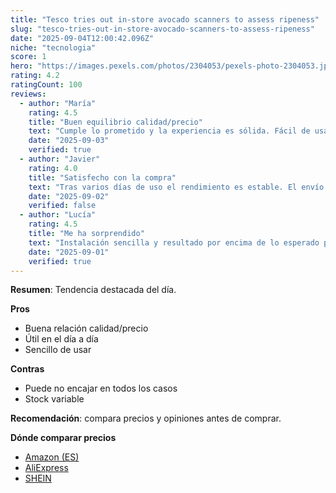 ```yaml
---
title: "Tesco tries out in-store avocado scanners to assess ripeness"
slug: "tesco-tries-out-in-store-avocado-scanners-to-assess-ripeness"
date: "2025-09-04T12:00:42.096Z"
niche: "tecnologia"
score: 1
hero: "https://images.pexels.com/photos/2304053/pexels-photo-2304053.jpeg?auto=compress&cs=tinysrgb&fit=crop&h=627&w=1200&auto=compress&cs=tinysrgb&w=1024&h=576&fit=crop"
rating: 4.2
ratingCount: 100
reviews:
  - author: "María"
    rating: 4.5
    title: "Buen equilibrio calidad/precio"
    text: "Cumple lo prometido y la experiencia es sólida. Fácil de usar y con detalles bien resueltos."
    date: "2025-09-03"
    verified: true
  - author: "Javier"
    rating: 4.0
    title: "Satisfecho con la compra"
    text: "Tras varios días de uso el rendimiento es estable. El envío llegó en buen estado."
    date: "2025-09-02"
    verified: false
  - author: "Lucía"
    rating: 4.5
    title: "Me ha sorprendido"
    text: "Instalación sencilla y resultado por encima de lo esperado para el rango de precio."
    date: "2025-09-01"
    verified: true
---
```


**Resumen**: Tendencia destacada del día.

**Pros**
- Buena relación calidad/precio
- Útil en el día a día
- Sencillo de usar

**Contras**
- Puede no encajar en todos los casos
- Stock variable

**Recomendación**: compara precios y opiniones antes de comprar.

**Dónde comparar precios**
- [Amazon (ES)](https://www.amazon.es/s?k=Tesco+tries+out+in-store+avocado+scanners+to+assess+ripeness&language=es_ES&tag=teknovashop25-21)
- [AliExpress](https://es.aliexpress.com/wholesale?SearchText=Tesco+tries+out+in-store+avocado+scanners+to+assess+ripeness)
- [SHEIN](https://es.shein.com/pdsearch?keyword=Tesco+tries+out+in-store+avocado+scanners+to+assess+ripeness)
